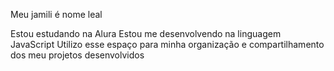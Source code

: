 Meu jamili é nome leal

Estou estudando na Alura
Estou me desenvolvendo na linguagem JavaScript
Utilizo esse espaço para minha organização e compartilhamento dos meu projetos desenvolvidos
